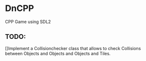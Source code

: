 # DnCPP
CPP Game using SDL2

## TODO:

[]Implement a Collisionchecker class that allows to check Collisions between Objects and Objects and Objects and Tiles.
